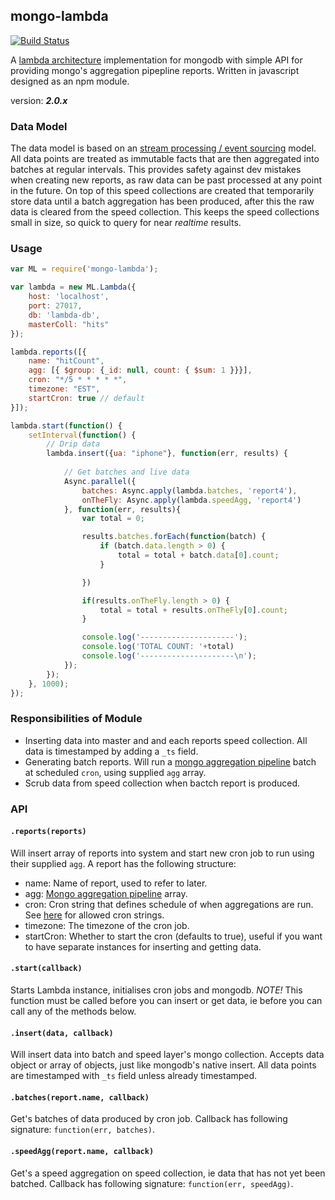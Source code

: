 mongo-lambda
-------------

[![Build Status](https://travis-ci.org/smaxwellstewart/mongo-lambda.svg?branch=master)](https://travis-ci.org/smaxwellstewart/mongo-lambda)

A [lambda architecture](http://www.manning.com/marz/) implementation for mongodb with simple API for providing mongo's aggregation pipepline reports. Written in javascript designed as an npm module.

version: ***2.0.x***

### Data Model

The data model is based on an [stream processing / event sourcing](http://blog.confluent.io/2015/01/29/making-sense-of-stream-processing/) model. All data points are treated as immutable facts that are then aggregated into batches at regular intervals. This provides safety against dev mistakes when creating new reports, as raw data can be past processed at any point in the future. On top of this speed collections are created that temporarily store data until a batch aggregation has been produced, after this the raw data is cleared from the speed collection. This keeps the speed collections small in size, so quick to query for near *realtime* results.

### Usage

```js
var ML = require('mongo-lambda');

var lambda = new ML.Lambda({
    host: 'localhost',
    port: 27017,
    db: 'lambda-db',
    masterColl: "hits"
});

lambda.reports([{
    name: "hitCount",
    agg: [{ $group: {_id: null, count: { $sum: 1 }}}],
    cron: "*/5 * * * * *",
    timezone: "EST",
    startCron: true // default
}]);

lambda.start(function() {
    setInterval(function() {
        // Drip data
        lambda.insert({ua: "iphone"}, function(err, results) {
            
            // Get batches and live data
            Async.parallel({
                batches: Async.apply(lambda.batches, 'report4'),
                onTheFly: Async.apply(lambda.speedAgg, 'report4')
            }, function(err, results){
                var total = 0;

                results.batches.forEach(function(batch) {
                    if (batch.data.length > 0) {
                        total = total + batch.data[0].count;
                    }

                })

                if(results.onTheFly.length > 0) {
                    total = total + results.onTheFly[0].count;
                }

                console.log('---------------------');
                console.log('TOTAL COUNT: '+total)
                console.log('---------------------\n');
            });
        });
    }, 1000);
});
```

### Responsibilities of Module

 - Inserting data into master and and each reports speed collection. All data is timestamped by adding a  `_ts` field.
 - Generating batch reports. Will run a [mongo aggregation pipeline](http://docs.mongodb.org/manual/core/aggregation-pipeline/) batch at scheduled `cron`, using supplied `agg` array.
 - Scrub data from speed collection when bactch report is produced.

### API

#### `.reports(reports)`

Will insert array of reports into system and start new cron job to run using their supplied `agg`. A report has the following structure:

- name: Name of report, used to refer to later.
- agg: [Mongo aggregation pipeline](http://docs.mongodb.org/manual/core/aggregation-pipeline/) array.
- cron: Cron string that defines schedule of when aggregations are run. See [here](https://www.npmjs.com/package/cron) for allowed cron strings.
- timezone: The timezone of the cron job.
- startCron: Whether to start the cron (defaults to true), useful if you want to have separate instances for inserting and getting data.

#### `.start(callback)`

Starts Lambda instance, initialises cron jobs and mongodb. *NOTE!* This function must be called before you can insert or get data, ie before you can call any of the methods below.


#### `.insert(data, callback)`

Will insert data into batch and speed layer's mongo collection. Accepts data object or array of objects, just like mongodb's native insert. All data points are timestamped with `_ts` field unless already timestamped.

#### `.batches(report.name, callback)`

Get's batches of data produced by cron job. Callback has following signature: `function(err, batches)`.

#### `.speedAgg(report.name, callback)`

Get's a speed aggregation on speed collection, ie data that has not yet been batched. Callback has following signature: `function(err, speedAgg)`.

